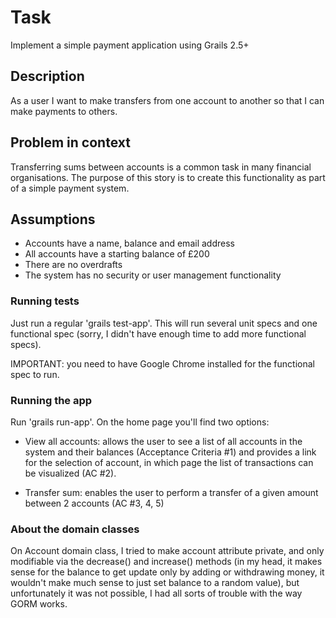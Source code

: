 
# Task

Implement a simple payment application using Grails 2.5+

## Description

As a user I want to make transfers from one account to another so that I can make payments to others.

## Problem in context

Transferring sums between accounts is a common task in many financial organisations. The purpose of this story is to create this functionality as part of a simple payment system.

## Assumptions
* Accounts have a name, balance and email address
* All accounts have a starting balance of £200
* There are no overdrafts
* The system has no security or user management functionality

### Running tests

Just run a regular 'grails test-app'. This will run several unit specs and one functional spec (sorry, I didn't have enough time to add more functional specs).

IMPORTANT: you need to have Google Chrome installed for the functional spec to run.

### Running the app

Run 'grails run-app'. On the home page you'll find two options:

* View all accounts: allows the user to see a list of all accounts in the system and their balances (Acceptance Criteria #1) and
    provides a link for the selection of account, in which page the list of transactions can be visualized (AC #2).

* Transfer sum: enables the user to perform a transfer of a given amount between 2 accounts (AC #3, 4, 5)

### About the domain classes

On Account domain class, I tried to make account attribute private, and only modifiable via the decrease() and increase()
    methods (in my head, it makes sense for the balance to get update only by adding or withdrawing money, it wouldn't make
    much sense to just set balance to a random value), but unfortunately it was not possible, I had all sorts of trouble
    with the way GORM works.
